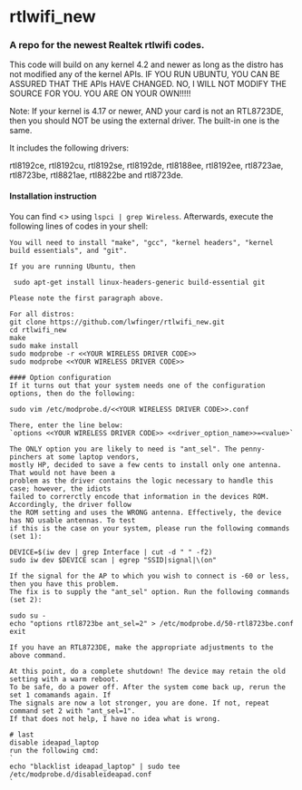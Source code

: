 rtlwifi_new
===========
### A repo for the newest Realtek rtlwifi codes.

This code will build on any kernel 4.2 and newer as long as the distro has not modified
any of the kernel APIs. IF YOU RUN UBUNTU, YOU CAN BE ASSURED THAT THE APIs HAVE CHANGED.
NO, I WILL NOT MODIFY THE SOURCE FOR YOU. YOU ARE ON YOUR OWN!!!!!

Note: If your kernel is 4.17 or newer, AND your card is not an RTL8723DE, then you should NOT be
using the external driver. The built-in one is the same.

It includes the following drivers:

rtl8192ce, rtl8192cu, rtl8192se, rtl8192de, rtl8188ee, rtl8192ee, rtl8723ae, rtl8723be, rtl8821ae,
rtl8822be and rtl8723de.

#### Installation instruction
You can find <<YOUR WIRELESS DRIVER CODE>> using `lspci | grep Wireless`.
Afterwards, execute the following lines of codes in your shell:  
  
```
You will need to install "make", "gcc", "kernel headers", "kernel build essentials", and "git".

If you are running Ubuntu, then

 sudo apt-get install linux-headers-generic build-essential git

Please note the first paragraph above.

For all distros:
git clone https://github.com/lwfinger/rtlwifi_new.git
cd rtlwifi_new
make
sudo make install
sudo modprobe -r <<YOUR WIRELESS DRIVER CODE>>
sudo modprobe <<YOUR WIRELESS DRIVER CODE>>

#### Option configuration
If it turns out that your system needs one of the configuration options, then do the following:

sudo vim /etc/modprobe.d/<<YOUR WIRELESS DRIVER CODE>>.conf 

There, enter the line below:
`options <<YOUR WIRELESS DRIVER CODE>> <<driver_option_name>>=<value>`

The ONLY option you are likely to need is "ant_sel". The penny-pinchers at some laptop vendors,
mostly HP, decided to save a few cents to install only one antenna. That would not have been a
problem as the driver contains the logic necessary to handle this case; however, the idiots
failed to correrctly encode that information in the devices ROM. Accordingly, the driver follow
the ROM setting and uses the WRONG antenna. Effectively, the device has NO usable antennas. To test
if this is the case on your system, please run the following commands (set 1):

DEVICE=$(iw dev | grep Interface | cut -d " " -f2)
sudo iw dev $DEVICE scan | egrep "SSID|signal|\(on"

If the signal for the AP to which you wish to connect is -60 or less, then you have this problem.
The fix is to supply the "ant_sel" option. Run the following commands (set 2):

sudo su -
echo "options rtl8723be ant_sel=2" > /etc/modprobe.d/50-rtl8723be.conf
exit

If you have an RTL8723DE, make the appropriate adjustments to the above command.

At this point, do a complete shutdown! The device may retain the old setting with a warm reboot.
To be safe, do a power off. After the system come back up, rerun the set 1 comamands again. If
The signals are now a lot stronger, you are done. If not, repeat command set 2 with "ant_sel=1".
If that does not help, I have no idea what is wrong.

# last
disable ideapad_laptop
run the following cmd:
`
echo "blacklist ideapad_laptop" | sudo tee /etc/modprobe.d/disableideapad.conf
`

